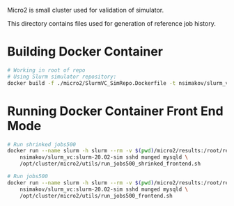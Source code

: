 Micro2 is small cluster used for validation of simulator.

This directory contains files used for generation of reference job history.

# Building Docker Container


```bash
# Working in root of repo
# Using Slurm simulator repository:
docker build -f ./micro2/SlurmVC_SimRepo.Dockerfile -t nsimakov/slurm_vc:slurm-20.02-sim .
```

# Running Docker Container Front End Mode

```bash
# Run shrinked jobs500
docker run --name slurm -h slurm --rm -v $(pwd)/micro2/results:/root/results \
    nsimakov/slurm_vc:slurm-20.02-sim sshd munged mysqld \
    /opt/cluster/micro2/utils/run_jobs500_shrinked_frontend.sh

# Run jobs500
docker run --name slurm -h slurm --rm -v $(pwd)/micro2/results:/root/results \
    nsimakov/slurm_vc:slurm-20.02-sim sshd munged mysqld \
    /opt/cluster/micro2/utils/run_jobs500_frontend.sh
```

 